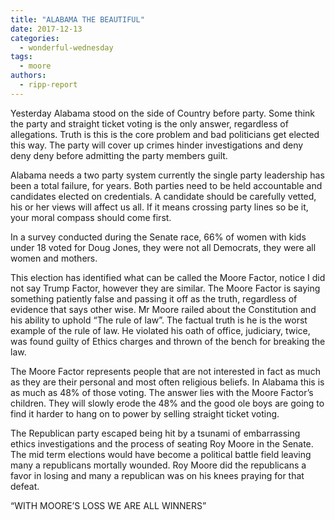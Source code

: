 ```yaml
---
title: "ALABAMA THE BEAUTIFUL"
date: 2017-12-13
categories: 
  - wonderful-wednesday
tags: 
  - moore
authors: 
  - ripp-report
---
```


Yesterday Alabama stood on the side of Country before party. Some think the party and straight ticket voting is the only answer, regardless of allegations. Truth is this is the core problem and bad politicians get elected this way. The party will cover up crimes hinder investigations and deny deny deny before admitting the party members guilt.

Alabama needs a two party system currently the single party leadership has been a total failure, for years. Both parties need to be held accountable and candidates elected on credentials. A candidate should be carefully vetted, his or her views will affect us all. If it means crossing party lines so be it, your moral compass should come first.

In a survey conducted during the Senate race, 66% of women with kids under 18 voted for Doug Jones, they were not all Democrats, they were all women and mothers.

This election has identified what can be called the Moore Factor, notice I did not say Trump Factor, however they are similar. The Moore Factor is saying something patiently false and passing it off as the truth, regardless of evidence that says other wise. Mr Moore railed about the Constitution and his ability to uphold “The rule of law”. The factual truth is he is the worst example of the rule of law. He violated his oath of office, judiciary, twice, was found guilty of Ethics charges and thrown of the bench for breaking the law.

The Moore Factor represents people that are not interested in fact as much as they are their personal and most often religious beliefs. In Alabama this is as much as 48% of those voting. The answer lies with the Moore Factor’s children. They will slowly erode the 48% and the good ole boys are going to find it harder to hang on to power by selling straight ticket voting.

The Republican party escaped being hit by a tsunami of embarrassing ethics investigations and the process of seating Roy Moore in the Senate. The mid term elections would have become a political battle field leaving many a republicans mortally wounded. Roy Moore did the republicans a favor in losing and many a republican was on his knees praying for that defeat.

“WITH MOORE’S LOSS WE ARE ALL WINNERS”
